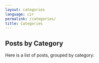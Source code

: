 ```yaml
---
layout: categories
language: cir
permalink: /categories/
title: Categories
---
```

## Posts by Category
Here is a list of posts, grouped by category:
